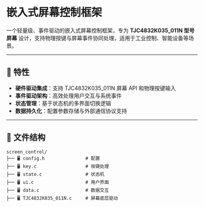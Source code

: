 # 嵌入式屏幕控制框架

[](https://img.shields.io/badge/license-MIT-green)

[](https://img.shields.io/badge/version-1.0.0-green)

一个轻量级、事件驱动的嵌入式屏幕控制框架，专为 **TJC4832K035_011N 型号屏幕** 设计，支持物理按键与屏幕事件协同处理，适用于工业控制、智能设备等场景。

---

## 🌟 特性

- **硬件驱动集成**：支持 TJC4832K035_011N 屏幕 API 和物理按键输入
- **事件驱动架构**：高效处理用户交互与系统事件
- **状态管理**：基于状态机的多界面切换逻辑
- **数据持久化**：配置参数存储与外部通信协议支持

---

## 📂 文件结构

```
screen_control/
├── 🖥️ config.h               # 配置
├── 🖥️ key.c                  # 按键处理
├── 🖥️ state.c                # 状态机
├── 🖥️ ui.c                   # 用户界面
├── 🖥️ data.c                 # 数据交互
├── 🖥️ TJC4832K035_011N.c     # 屏幕底层驱动
```
